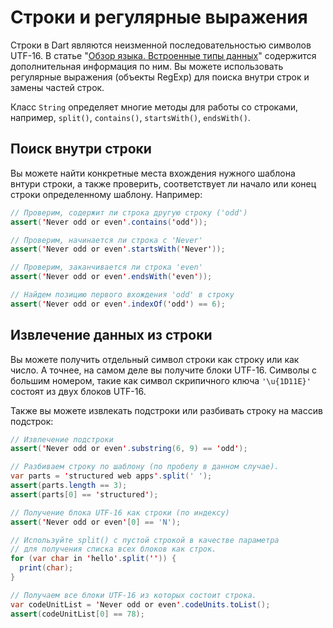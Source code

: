 # Строки и регулярные выражения

Строки в Dart являются неизменной последовательностью символов UTF-16. В статье "[Обзор языка. Встроенные типы данных](http://rudart.in/up-and-running/70/#strings)" содержится дополнительная информация по ним. Вы можете использовать регулярные выражения (объекты RegExp) для поиска внутри строк и замены частей строк.

Класс `String` определяет многие методы для работы со строками, например, `split()`, `contains()`, `startsWith()`, `endsWith()`.

## Поиск внутри строки

Вы можете найти конкретные места вхождения нужного шаблона внтури строки, а также проверить, соответствует ли начало или конец строки определенному шаблону. Например:

```java
// Проверим, содержит ли строка другую строку ('odd')
assert('Never odd or even'.contains('odd'));

// Проверим, начинается ли строка с 'Never'
assert('Never odd or even'.startsWith('Never'));

// Проверим, заканчивается ли строка 'even'
assert('Never odd or even'.endsWith('even'));

// Найдем позицию первого вхождения 'odd' в строку
assert('Never odd or even'.indexOf('odd') == 6);
```

## Извлечение данных из строки

Вы можете получить отдельный символ строки как строку или как число. А точнее, на самом деле вы получите блоки UTF-16. Символы с большим номером, такие как символ скрипичного ключа `'\u{1D11E}'` состоят из двух блоков UTF-16.

Также вы можете извлекать подстроки или разбивать строку на массив подстрок:

```java
// Извлечение подстроки
assert('Never odd or even'.substring(6, 9) == 'odd');

// Разбиваем строку по шаблону (по пробелу в данном случае).
var parts = 'structured web apps'.split(' ');
assert(parts.length == 3);
assert(parts[0] == 'structured');

// Получение блока UTF-16 как строки (по индексу)
assert('Never odd or even'[0] == 'N');

// Используйте split() с пустой строкой в качестве параметра
// для получения списка всех блоков как строк.
for (var char in 'hello'.split('')) {
  print(char);
}

// Получаем все блоки UTF-16 из которых состоит строка.
var codeUnitList = 'Never odd or even'.codeUnits.toList();
assert(codeUnitList[0] == 78);
```
